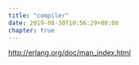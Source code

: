 ```yaml
---
title: "compiler"
date: 2019-08-30T10:56:29+08:00
chapter: true
---
```


<http://erlang.org/doc/man_index.html>
